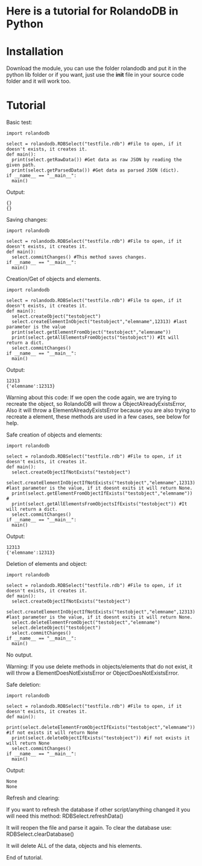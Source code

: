 # Here is a tutorial for RolandoDB in Python

# Installation
Download the module, you can use the folder rolandodb and put it in the python lib folder or if you want,
just use the __init__ file in your source code folder and it will work too.

# Tutorial
Basic test:
```
import rolandodb

select = rolandodb.RDBSelect("testfile.rdb") #File to open, if it doesn't exists, it creates it.
def main():
  print(select.getRawData()) #Get data as raw JSON by reading the given path.
  print(select.getParsedData()) #Get data as parsed JSON (dict).
if __name__ == "__main__":
  main()
```
Output:
```
{}
{}
```
Saving changes:
```
import rolandodb

select = rolandodb.RDBSelect("testfile.rdb") #File to open, if it doesn't exists, it creates it.
def main():
  select.commitChanges() #This method saves changes.
if __name__ == "__main__":
  main()
```
Creation/Get of objects and elements.
```
import rolandodb

select = rolandodb.RDBSelect("testfile.rdb") #File to open, if it doesn't exists, it creates it.
def main():
  select.createObject("testobject")
  select.createElementInObject("testobject","elemname",12313) #last parameter is the value
  print(select.getElementFromObject("testobject","elemname"))
  print(select.getAllElementsFromObjects("testobject")) #It will return a dict.
  select.commitChanges()
if __name__ == "__main__":
  main()
```
Output:
```
12313
{'elemname':12313}
```
Warning about this code: If we open the code again, we are trying to recreate the object, so RolandoDB will throw a ObjectAlreadyExistsError, Also
it will throw a ElementAlreadyExistsError because you are also trying to recreate a element, these methods are used in a few cases, see below for help.

Safe creation of objects and elements:
```
import rolandodb

select = rolandodb.RDBSelect("testfile.rdb") #File to open, if it doesn't exists, it creates it.
def main():
  select.createObjectIfNotExists("testobject")
  select.createElementInObjectIfNotExists("testobject","elemname",12313) #last parameter is the value, if it doesnt exits it will return None.
  print(select.getElementFromObjectIfExists("testobject","elemname")) #
  print(select.getAllElementsFromObjectsIfExists("testobject")) #It will return a dict.
  select.commitChanges()
if __name__ == "__main__":
  main()
```
Output:
```
12313
{'elemname':12313}
```
Deletion of elements and object:
```
import rolandodb

select = rolandodb.RDBSelect("testfile.rdb") #File to open, if it doesn't exists, it creates it.
def main():
  select.createObjectIfNotExists("testobject")
  select.createElementInObjectIfNotExists("testobject","elemname",12313) #last parameter is the value, if it doesnt exits it will return None.
  select.deleteElementFromObject("testobject","elemname")
  select.deleteObject("testobject")
  select.commitChanges()
if __name__ == "__main__":
  main()
```

No output.

Warning: If you use delete methods in objects/elements that do not exist, it will throw a ElementDoesNotExistsError or ObjectDoesNotExistsError.

Safe deletion:
```
import rolandodb

select = rolandodb.RDBSelect("testfile.rdb") #File to open, if it doesn't exists, it creates it.
def main():
  print(select.deleteElementFromObjectIfExists("testobject","elemname")) #if not exists it will return None
  print(select.deleteObjectIfExists("testobject")) #if not exists it will return None
  select.commitChanges()
if __name__ == "__main__":
  main()
```
Output:
```
None
None
```
Refresh and clearing:

If you want to refresh the database if other script/anything changed it you will need this method:
RDBSelect.refreshData()

It will reopen the file and parse it again.
To clear the database use:
RDBSelect.clearDatabase()

It will delete ALL of the data, objects and his elements.

End of tutorial.
